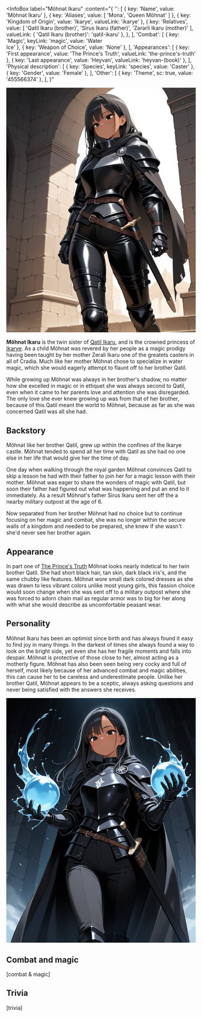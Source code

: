<InfoBox
  label="Möhnət Ikaru"
  :content="{
    '': [
      { key: 'Name', value: 'Möhnət Ikaru' },
      { key: 'Aliases', value: [ 'Mona', 'Queen Möhnət' ] },
      { key: 'Kingdom of Origin', value: 'Ikarye', valueLink: 'ikarye' },
      {
        key: 'Relatives',
        value: [ 'Qatil Ikaru (brother)', 'Sirus Ikaru (father)', 'Zərərli Ikaru (mother)' ],
        valueLink: { 'Qatil Ikaru (brother)': 'qatil-ikaru' },
      },
    ],
    'Combat': [
      { key: 'Magic', keyLink: 'magic', value: 'Water <br> Ice' },
      { key: 'Weapon of Choice', value: 'None' },
    ],
    'Appearances': [
      { key: 'First appearance', value: 'The Prince\'s Truth', valueLink: 'the-prince\'s-truth' },
      { key: 'Last appearance', value: 'Heyvan', valueLink: 'heyvan-(book)' },
    ],
    'Physical description': [
      { key: 'Species', keyLink: 'species', value: 'Caster' },
      { key: 'Gender', value: 'Female' },
    ],
    'Other': [
      { key: 'Theme', sc: true, value: '455566374' },
    ],
  }"
>
  <img src="../images/möhnət-ikaru-1.png" alt="Möhnət Ikaru" />
</InfoBox>

<!-- A quote is optional for an entry -->
<!-- To include a quote on the entry, delete the surrounding comment -->
<!--
  > [quote]
  >
  > ― [speaker]
-->

<!-- Introduce the character here -->
**Möhnət Ikaru** is the twin sister of [Qatil Ikaru](/qatil-ikaru), and is the crowned princess of [Ikarye](/ikarye). As a child Möhnət was revered by her people as a magic prodigy having been taught by her mother Zerali Ikaru one of the greatets casters in all of Cradia. Much like her mother Möhnət chose to specialize in water magic, which she would eagerly attempt to flaunt off to her brother Qatil.

While growing up Möhnət was always in her brother's shadow, no matter how she excelled in magic or in ettiquet she was always second to Qatil, even when it came to her parents love and attention she was disregarded. The only love she ever knew growing up was from that of her brother, because of this Qatil meant the world to Möhnət, because as far as she was concerned Qatil was all she had.

<TableOfContents
  :contents="[
    { text: 'Backstory' },
    { text: 'Appearance' },
    { text: 'Personality' },
    { text: 'Culture' },
    { text: 'Combat_and_magic' },
    { text: 'Trivia' }
  ]"
/>

## Backstory

<!-- Put the character's backstory here -->
Möhnət like her brother Qatil, grew up within the confines of the Ikarye castle. Möhnət tended to spend all her time with Qatil as she had no one else in her life that would give her the time of day.

One day when walking through the royal garden Möhnət convinces Qatil to skip a lesson he had with their father to join her for a magic lesson with their mother. Möhnət was eager to share the wonders of magic with Qatil, but soon their father had figured out what was happening and put an end to it immediately. As a result Möhnət's father Sirus Ikaru sent her off the a nearby military outpost at the age of 6.

Now separated from her brother Möhnət had no choice but to continue focusing on her magic and combat, she was no longer within the secure walls of a kingdom and needed to be prepared, she knew if she wasn't she'd never see her brother again.

## Appearance

<!-- Describe the character's appearance here -->
In part one of [The Prince's Truth](/the-prince's-truth) Möhnət looks nearly indetical to her twin brother Qatil. She had short black hair, tan skin, dark black iris's, and the same chubby like features. Möhnət wore small dark colored dresses as she was drawn to less vibrant colors unlike most young girls, this fassion choice would soon change when she was sent off to a military outpost where she was forced to adorn chain mail as regular armor was to big for her along with what she would describe as uncomfortable peasant wear. 

## Personality

<!-- Describe the character's personlity here -->
Möhnət Ikaru has been an optimist since birth and has always found it easy to find joy in many things. In the darkest of times she always found a way to look on the bright side, yet even she has her fragile moments and falls into despair. Möhnət is protective of those close to her, almost acting as a motherly figure. Möhnət has also been seen being very cocky and full of herself, most likely because of her advanced combat and magic abilities, this can cause her to be careless and underestimate people. Unlike her brother Qatil, Möhnət appears to be a sceptic, always asking questions and never being satisfied with the answers she receives.

<ContentFigure>
  <img src="../images/möhnət-ikaru-2.png" alt="Möhnət using her water magic" />
  <template #caption>Möhnət using her <a title="Core Magic" href="/magic#Core_magic">water magic</a></template>
</ContentFigure>

## Combat and magic

<!-- Describe the character's combat and magic skills here -->
[combat & magic]

## Trivia

<!-- Add some character trivia here -->
[trivia]